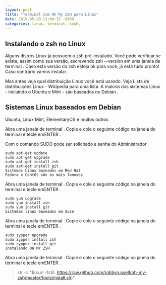 ```yaml
--- 
layout: post
title: "Terminal com Oh My ZSH para Linux" 
date: 2019-05-20 11:04:32 -0300 
categories: linux, terminal, bash,
---
```



## Instalando o zsh no Linux
Alguns distros Linux já possuem o zsh pré-instalado. Você pode verificar se existe, assim como sua versão, escrevendo zsh --version em uma janela de terminal . Caso esta versão do zsh esteja ok para você, já está tudo pronto! Caso contrário vamos instalar.

Mas antes veja qual distribuição Linux você está usando. Veja Lista de distribuições Linux - Wikipedia para uma lista. A maioria dos sistemas Linux - incluindo o Ubuntu e Mint - são baseados no Debian .

## Sistemas Linux baseados em Debian
Ubuntu, Linux Mint, ElementaryOS e muitos outros

Abra uma janela de terminal . Copie e cole o seguinte código na janela do terminal e tecle emENTER . 

Com o comando SUDO pode ser solicitado a senha do Administrador
```
sudo apt-get update
sudo apt-get upgrade
sudo apt-get install zsh
sudo apt-get install git
Sistemas Linux baseados em Red Hat
Fedora e CentOS são os mais famosos
```

Abra uma janela de terminal . Copie e cole o seguinte código na janela do terminal e tecle emENTER .
```
sudo yum upgrade
sudo yum install zsh
sudo yum install git
Sistemas linux baseados em Suse
``` 
Abra uma janela de terminal . Copie e cole o seguinte código na janela do terminal e tecle emENTER .
```
sudo zypper upgrade
sudo zypper install zsh
sudo zypper install git
Instalando OH MY ZSH
```
Abra uma janela de terminal . Copie e cole o seguinte código na janela do terminal e tecle emENTER .

> sh -c "$(curl -fsSL https://raw.github.com/robbyrussell/oh-my-zsh/master/tools/install.sh)"
